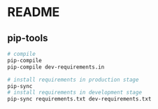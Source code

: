 # README

## pip-tools

```bash
# compile
pip-compile
pip-compile dev-requirements.in

# install requirements in production stage
pip-sync
# install requirements in development stage
pip-sync requirements.txt dev-requirements.txt
```

